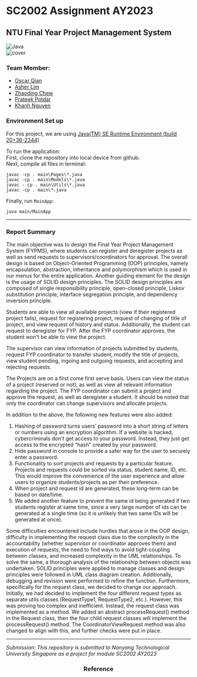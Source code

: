 # SC2002 Assignment AY2023

## NTU Final Year Project Management System
![Java](https://img.shields.io/badge/Java-ED8B00?style=for-the-badge&logo=openjdk&logoColor=white)    
![cover](https://drive.google.com/uc?export=view&id=1GX_HnXsmmYM1JdbecMcJFP4w3QGlWqCs)   
### Team Member:
- [Oscar Qian](https://github.com/oscarqjh)
- [Asher Lim](https://github.com/ieatsighpies)
- [Zhaoding Chew]()
- [Prateek Potdar](https://github.com/PRATEEKA001)
- [Khanh Nguyen](https://github.com/ngk2305)

### Environment Set up

For this project, we are using [Java(TM) SE Runtime Environment (build 20+36-2344)](https://www.oracle.com/java/technologies/downloads/)   

To run the application:   
First, clone the repository into local device from github.   
Next, compile all files in terminal:
```
javac -cp . main\Pages\*.java
javac -cp . main\Models\*.java
javac - cp . main\Utils\*.java
javac -cp . main\*.java
```  
Finally, run `MainApp`:
```
java main/MainApp
```


---

### Report Summary
The main objective was to design the Final Year Project Management System (FYPMS), where students can register and deregister projects as well as send requests to supervisors/coordinators for approval. The overall design is based on Object-Oriented Programming (OOP) principles, namely encapsulation, abstraction, inheritance and polymorphism which is used in our menus for the entire application. Another guiding element for the design is the usage of SOLID design principles. The SOLID design principles are composed of single responsibility principle, open-closed principle, Liskov substitution principle, interface segregation principle, and dependency inversion principle. 

Students are able to view all available projects (view if their registered project fails), request for registering project, request of changing of title of project, and view request of history and status. Additionally, the student can request to deregister for FYP. After the FYP coordinator approves, the student won't be able to view the project.

The supervisor can view information of projects submitted by students, request FYP coordinator to transfer student, modify the title of projects, view student pending, ingoing and outgoing requests, and accepting and rejecting requests.

The Projects are on a first come first serve basis. Users can view the status of a project (reserved or not), as well as view all relevant information regarding the project. The FYP coordinator can submit a project and approve the request, as well as deregister a student. It should be noted that only the coordinator can change supervisors and allocate projects. 

In addition to the above, the following new features were also added:

1. Hashing of password turns users’ password into a short string of letters or numbers using an encryption algorithm. If a website is hacked, cybercriminals don't get access to your password. Instead, they just get access to the encrypted “hash” created by your password.
2. Hide password in console to provide a safer way for the user to securely enter a password.
3. Functionality to sort projects and requests by a particular feature. Projects and requests could be sorted via status, student name, ID, etc. This would improve the convenience of the user experience and allow users to organize students/projects as per their preference. 
4. When project and request id are generated, these long-term can be based on date/time.
5. We added another feature to prevent the same id being generated if two students register at same time, since a very large number of ids can be generated at a single time (so it is unlikely that two same IDs will be generated at once).

Some difficulties encountered include hurdles that arose in the OOP design, difficulty in implementing the request class due to the complexity in the accountability (whether supervisor or coordinator approves them) and execution of requests, the need to find ways to avoid tight-coupling between classes, and increased complexity in the UML relationships. To solve the same, a thorough analysis of the relationship between objects was undertaken. SOLID principles were applied to manage classes and design principles were followed in UML class diagram creation. Additionally, debugging and revision were performed to refine the function.
Furthermore, specifically for the request class, we decided to change our approach. Initially, we had decided to implement the four different request types as separate utils classes (RequestType1, RequestType2, etc.). However, this was proving too complex and inefficient. Instead, the request class was implemented as a method. We added an abstract processRequest() method in the Request class, then the four child request classes will implement the processRequest() method. The CoordinatorViewRequest method was also changed to align with this, and further checks were put in place.

---

*Submission: This repository is submitted to Nanyang Technological University Singapore as a project for module SC2002 AY2023*

<h3 align="center">Reference</h3>
